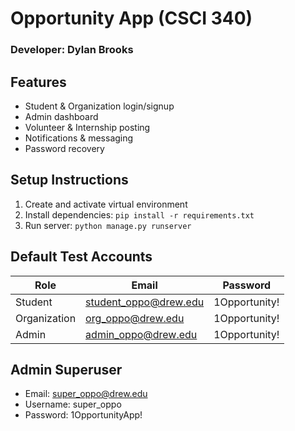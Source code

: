 # Opportunity App (CSCI 340)
### Developer: Dylan Brooks

## Features
- Student & Organization login/signup
- Admin dashboard
- Volunteer & Internship posting
- Notifications & messaging
- Password recovery

## Setup Instructions
1. Create and activate virtual environment
2. Install dependencies: `pip install -r requirements.txt`
3. Run server: `python manage.py runserver`

## Default Test Accounts
| Role | Email | Password |
|------|--------|-----------|
| Student | student_oppo@drew.edu | 1Opportunity! |
| Organization | org_oppo@drew.edu | 1Opportunity! |
| Admin | admin_oppo@drew.edu | 1Opportunity! |

## Admin Superuser
- Email: super_oppo@drew.edu
- Username: super_oppo
- Password: 1OpportunityApp!

